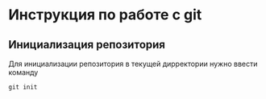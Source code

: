 # Инструкция по работе с git

## Инициализация репозитория

Для инициализации репозитория в текущей дирректории нужно ввести команду
```
git init
```
